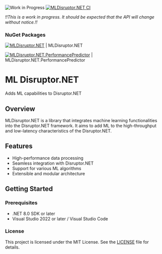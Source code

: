 ![Work in Progress](https://img.shields.io/badge/status-work_in_progress-orange)
[![MLDisruptor.NET CI](https://github.com/MLDisruptor/mldisruptor-net/actions/workflows/ci.yml/badge.svg)](https://github.com/MLDisruptor/mldisruptor-net/actions/workflows/ci.yml)

*!!This is a work in progress. It should be expected that the API will change without notice.!!*

### NuGet Packages

[![MLDisruptor.NET](https://img.shields.io/nuget/v/MLDisruptor.NET.svg?logo=nuget)](https://www.nuget.org/packages/MLDisruptor.NET/) | MLDisruptor.NET

[![MLDisruptor.NET.PerformancePredictor](https://img.shields.io/nuget/v/MLDisruptor.NET.PerformancePredictor.svg?logo=nuget)](https://www.nuget.org/packages/MLDisruptor.NET.PerformancePredictor/) | MLDisruptor.NET.PerformancePredictor

# ML Disruptor.NET
Adds ML capabilities to Disruptor.NET

## Overview
MLDisruptor.NET is a library that integrates machine learning functionalities into the Disruptor.NET framework. It aims to add ML to the high-throughput and low-latency characteristics of the Disruptor.NET.

## Features
- High-performance data processing
- Seamless integration with Disruptor.NET
- Support for various ML algorithms
- Extensible and modular architecture

## Getting Started

### Prerequisites
- .NET 8.0 SDK or later
- Visual Studio 2022 or later / Visual Studio Code

### License
This project is licensed under the MIT License. See the [LICENSE](LICENSE) file for details.